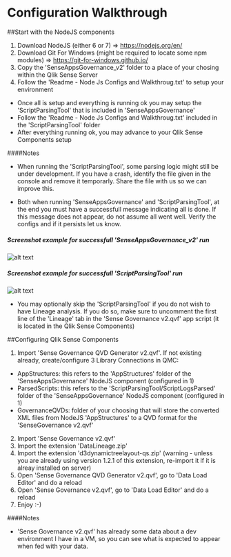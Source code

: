 # Configuration Walkthrough

##Start with the NodeJS components
1. Download NodeJS (either 6 or 7) => https://nodejs.org/en/
2. Download Git For Windows (might be required to locate some npm modules) => https://git-for-windows.github.io/
3. Copy the 'SenseAppsGovernance_v2' folder to a place of your chosing within the Qlik Sense Server
4. Follow the 'Readme - Node Js Configs and Walkthroug.txt' to setup your environment
 - Once all is setup and everything is running ok you may setup the 'ScriptParsingTool' that is included in 'SenseAppsGovernance'
 - Follow the 'Readme - Node Js Configs and Walkthroug.txt' included in the 'ScriptParsingTool' folder
 - After everything running ok, you may advance to your Qlik Sense Components setup

####Notes
* When running the 'ScriptParsingTool', some parsing logic might still be under development. 
   If you have a crash, identify the file given in the console and remove it temporarly. Share the file with us so we can improve this.
   
* Both when running 'SenseAppsGovernance' and 'ScriptParsingTool', at the end you must have a successfull message indicating all is done.
   If this message does not appear, do not assume all went well. Verify the configs and if it persists let us know.
##### Screenshot example for successfull 'SenseAppsGovernance_v2' run
![alt text](https://github.com/rvspt/QlikSenseGovernance/blob/QlikSenseGovernance-v2/Images/SenseAppsGovernanceSuccessful.PNG "SenseAppsGovernance_v2 run successfully")
##### Screenshot example for successfull 'ScriptParsingTool' run
![alt text](https://github.com/rvspt/QlikSenseGovernance/blob/QlikSenseGovernance-v2/Images/ScriptParsingToolSuccessful.PNG "ScriptParsingTool run successfully")

* You may optionally skip the 'ScriptParsingTool' if you do not wish to have Lineage analysis. If you do so, make sure to uncomment the first line of the 'Lineage' tab in the 'Sense Governance v2.qvf' app script (it is located in the Qlik Sense Components)


##Configuring Qlik Sense Components
1. Import 'Sense Governance QVD Generator v2.qvf'. If not existing already, create/configure 3 Library Connections in QMC:
  - AppStructures: this refers to the 'AppStructures' folder of the 'SenseAppsGovernance' NodeJS component (configured in 1)
  - ParsedScripts: this refers to the 'ScriptParsingTool/ScriptLogsParsed' folder of the 'SenseAppsGovernance' NodeJS component (configured in 1)
  - GovernanceQVDs: folder of your choosing that will store the converted XML files from NodeJS 'AppStructures' to a QVD format for the 'SenseGovernance v2.qvf'
2. Import 'Sense Governance v2.qvf'
3. Import the extension 'DataLineage.zip'
4. Import the extension 'd3dynamictreelayout-qs.zip' (warning - unless you are already using version 1.2.1 of this extension, re-import it if it is alreay installed on server)
5. Open 'Sense Governance QVD Generator v2.qvf', go to 'Data Load Editor' and do a reload
6. Open 'Sense Governance v2.qvf', go to 'Data Load Editor' and do a reload
7. Enjoy :-) 

####Notes
* 'Sense Governance v2.qvf' has already some data about a dev environment I have in a VM, so you can see what is expected to appear when fed with your data.
